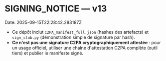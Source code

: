 # SIGNING_NOTICE — v13

Date: 2025-09-15T22:28:42.283187Z

- Ce dépôt inclut `C2PA_manifest_full.json` (hashes des artefacts) et `sign_stub.py` (démonstration simple de signature par hash).  
- **Ce n'est pas une signature C2PA cryptographiquement attestée** : pour un usage officiel, utiliser une chaîne d'attestation C2PA complète (outil tiers) et publier le manifeste signé.
